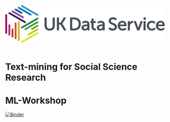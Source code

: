 ![UKDS Logo](./Python_Code/images/ukds.png)<br>
<br>
# Text-mining for Social Science Research

# ML-Workshop

[![Binder](https://mybinder.org/badge_logo.svg)](https://mybinder.org/v2/gh/UKDataServiceOpen/ML_Workshop/HEAD)
